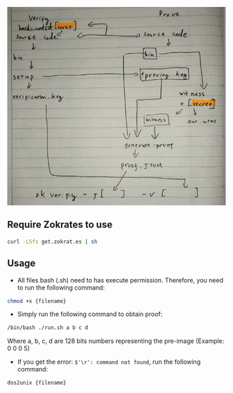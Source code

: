 ![zokrates_usage](./zokrates.jpg)

## Require Zokrates to use

```bash
curl -LSfs get.zokrat.es | sh
```

## Usage

- All files bash (.sh) need to has execute permission. Therefore, you need to run the following command:
```bash
chmod +x {filename}
```

- Simply run the following command to obtain proof:

```bash
/bin/bash ./run.sh a b c d
```
Where a, b, c, d are 128 bits numbers representing the pre-image (Example: 0 0 0 5)

- If you get the error: ```$'\r': command not found```, run the following command:
```bash
dos2unix {filename}
```

